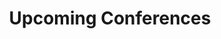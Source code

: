 ---
title: Upcoming Conferences
lede: "... related to Front-End Design & Development"
layout: layouts/index.njk
pagination:
  data: collections.conferences
  size: 999
---